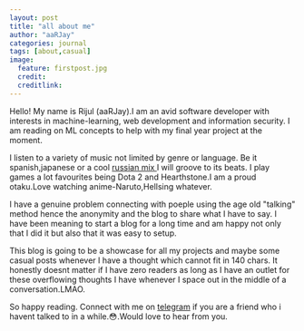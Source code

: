 ```yaml
---
layout: post
title: "all about me"
author: "aaRJay"
categories: journal
tags: [about,casual]
image:
  feature: firstpost.jpg
  credit: 
  creditlink: 
---
```


Hello! My name is Rijul (aaRJay).I am an avid software developer with interests in machine-learning, web development and information security.
I am reading on ML concepts to help with my final year project at the moment.

I listen to a variety of music not limited by genre or language. Be it spanish,japanese or a cool <a href ="https://www.youtube.com/watch?v=vrjrJdsOu4c">russian mix </a> I will groove to its beats.
I play games a lot favourites being Dota 2 and Hearthstone.I am a proud otaku.Love watching anime-Naruto,Hellsing whatever.

I have a genuine problem connecting with poeple using the age old "talking" method hence the anonymity and the blog to share what I have to say.
I have been meaning to start a blog for a long time and am happy not only that I did it but also that it was easy to setup.

This blog is going to be a showcase for all my projects and maybe some casual posts whenever I have a thought which cannot fit in 140 chars.
It honestly doesnt matter if I have zero readers as long as I have an outlet for these overflowing thoughts I have whenever I space out in the middle of a conversation.LMAO.

So happy reading. Connect with me on <a href="https://www.t.me/aarengee">telegram</a> if you are a friend who i havent talked to in a while.😳.Would love to hear from you. 
 
